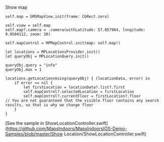  Show map 
```
self.map = GMSMapView.init(frame: CGRect.zero)

self.view = self.map
self.map?.camera = .camera(withLatitude: 57.057964, longitude: 9.9504112, zoom: 20)

self.mapControl = MPMapControl.init(map: self.map!)

let locations = MPLocationsProvider.init()
let queryObj = MPLocationQuery.init()

queryObj.query = "info"
queryObj.max = 1

locations.getLocationsUsing(queryObj) { (locationData, error) in
    if error == nil {
        let firstLocation = locationData?.list?.first
        self.mapControl?.selectedLocation = firstLocation
        self.mapControl?.currentFloor = firstLocation?.floor         // You are not guaranteed that the visible floor contains any search results, so that is why we change floor
    }
}
```

[See the sample in ShowLocationController.swift](https://github.com/MapsIndoors/MapsIndoorsIOS-Demo-Samples/blob/master/Show Location/ShowLocationController.swift)
